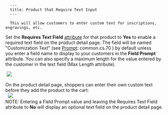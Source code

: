 
      ---
      title: Product that Require Text Input
      ---

      This will allow customers to enter custom text for inscriptions, engravings, etc.  
  
Set the **Requires Text Field** [attribute](default.aspx?pageid=manage_products) for that product to **Yes** to enable a required text field on the product detail page. The field will be named "Customization Text" (see [Prompt](http://help.aspdotnetstorefront.com/manual/1000/default.aspx?pageid=prompts): common.cs.70 ) by default unless you enter a field name to display to your customers in the **Field Prompt** attribute. You can also specify a maximum length for the value entered by the customer in the text field (Max Length attribute).  
  
  
 ![](images/1416418217842.png)  
  
On the product detail page, shoppers can enter their own custom text before they add the product to the cart:   
  ![](images/1416418317794.png)  
NOTE: Entering a Field Prompt value and leaving the Requires Text Field attribute to **No** will display an optional text field on the product detail page.
      